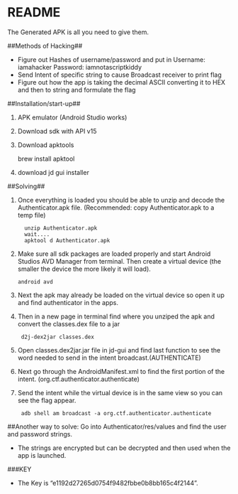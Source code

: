 # README #

The Generated APK is all you need to give them.

##Methods of Hacking##
* Figure out Hashes of username/password and put in Username: iamahacker Password: iamnotascriptkiddy
* Send Intent of specific string to cause Broadcast receiver to print flag
* Figure out how the app is taking the decimal ASCII converting it to HEX and then to string and formulate the flag

##Installation/start-up##
1. APK emulator (Android Studio works)
2. Download sdk with API v15
3. Download apktools

     brew install apktool

4. download jd gui installer 

##Solving##
 1. Once everything is loaded you should be able to unzip and decode the Authenticator.apk file. (Recommended: copy Authenticator.apk to a temp file)

          unzip Authenticator.apk
          wait....
          apktool d Authenticator.apk

  2. Make sure all sdk packages are loaded properly and start Android Studios AVD Manager from terminal. Then create a virtual device (the smaller the device the more likely it will load).
        
         android avd

  3. Next the apk may already be loaded on the virtual device so open it up and find authenticator in the apps. 
  4. Then in a new page in terminal find where you unziped the apk and convert the classes.dex file to a jar

          d2j-dex2jar classes.dex

  5. Open classes.dex2jar.jar file in jd-gui and find last function to see the word needed to send in the intent broadcast.(AUTHENTICATE)
  6. Next go through the AndroidManifest.xml to find the first portion of the intent. (org.ctf.authenticator.authenticate)
  7. Send the intent while the virtual device is in the same view so you can see the flag appear.
 
          adb shell am broadcast -a org.ctf.authenticator.authenticate

##Another way to solve:
Go into Authenticator/res/values and find the user and password strings.
   * The strings are encrypted but can be decrypted and then used when the app is launched.


###KEY
* The Key is “e1192d27265d0754f9482fbbe0b8bb165c4f2144”.